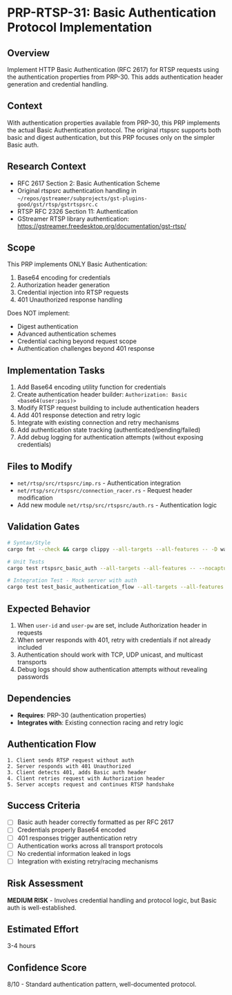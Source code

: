 # PRP-RTSP-31: Basic Authentication Protocol Implementation

## Overview
Implement HTTP Basic Authentication (RFC 2617) for RTSP requests using the authentication properties from PRP-30. This adds authentication header generation and credential handling.

## Context
With authentication properties available from PRP-30, this PRP implements the actual Basic Authentication protocol. The original rtspsrc supports both basic and digest authentication, but this PRP focuses only on the simpler Basic auth.

## Research Context
- RFC 2617 Section 2: Basic Authentication Scheme
- Original rtspsrc authentication handling in `~/repos/gstreamer/subprojects/gst-plugins-good/gst/rtsp/gstrtspsrc.c`
- RTSP RFC 2326 Section 11: Authentication
- GStreamer RTSP library authentication: https://gstreamer.freedesktop.org/documentation/gst-rtsp/

## Scope
This PRP implements ONLY Basic Authentication:
1. Base64 encoding for credentials
2. Authorization header generation
3. Credential injection into RTSP requests
4. 401 Unauthorized response handling

Does NOT implement:
- Digest authentication
- Advanced authentication schemes
- Credential caching beyond request scope
- Authentication challenges beyond 401 response

## Implementation Tasks
1. Add Base64 encoding utility function for credentials
2. Create authentication header builder: `Authorization: Basic <base64(user:pass)>`
3. Modify RTSP request building to include authentication headers
4. Add 401 response detection and retry logic
5. Integrate with existing connection and retry mechanisms
6. Add authentication state tracking (authenticated/pending/failed)
7. Add debug logging for authentication attempts (without exposing credentials)

## Files to Modify
- `net/rtsp/src/rtspsrc/imp.rs` - Authentication integration
- `net/rtsp/src/rtspsrc/connection_racer.rs` - Request header modification
- Add new module `net/rtsp/src/rtspsrc/auth.rs` - Authentication logic

## Validation Gates
```bash
# Syntax/Style
cargo fmt --check && cargo clippy --all-targets --all-features -- -D warnings

# Unit Tests  
cargo test rtspsrc_basic_auth --all-targets --all-features -- --nocapture

# Integration Test - Mock server with auth
cargo test test_basic_authentication_flow --all-targets --all-features -- --nocapture
```

## Expected Behavior
1. When `user-id` and `user-pw` are set, include Authorization header in requests
2. When server responds with 401, retry with credentials if not already included
3. Authentication should work with TCP, UDP unicast, and multicast transports
4. Debug logs should show authentication attempts without revealing passwords

## Dependencies
- **Requires**: PRP-30 (authentication properties)
- **Integrates with**: Existing connection racing and retry logic

## Authentication Flow
```
1. Client sends RTSP request without auth
2. Server responds with 401 Unauthorized  
3. Client detects 401, adds Basic auth header
4. Client retries request with Authorization header
5. Server accepts request and continues RTSP handshake
```

## Success Criteria
- [ ] Basic auth header correctly formatted as per RFC 2617
- [ ] Credentials properly Base64 encoded
- [ ] 401 responses trigger authentication retry
- [ ] Authentication works across all transport protocols
- [ ] No credential information leaked in logs
- [ ] Integration with existing retry/racing mechanisms

## Risk Assessment
**MEDIUM RISK** - Involves credential handling and protocol logic, but Basic auth is well-established.

## Estimated Effort
3-4 hours

## Confidence Score
8/10 - Standard authentication pattern, well-documented protocol.